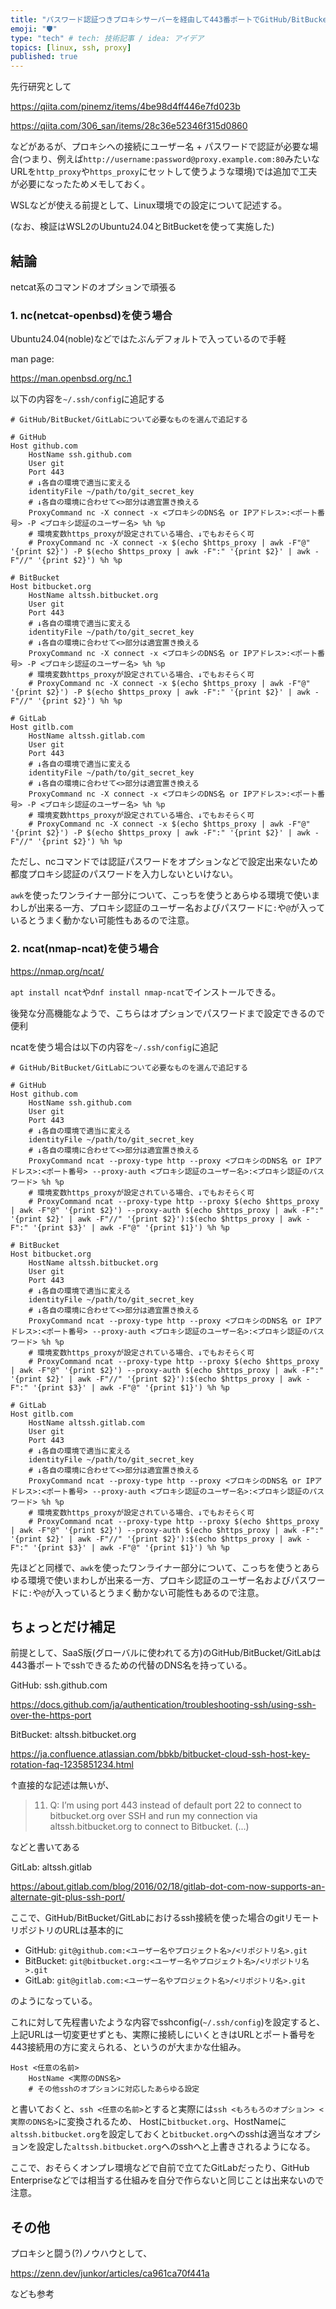 ```yaml
---
title: "パスワード認証つきプロキシサーバーを経由して443番ポートでGitHub/BitBucket/GitLabにssh接続する"
emoji: "🛡"
type: "tech" # tech: 技術記事 / idea: アイデア
topics: [linux, ssh, proxy]
published: true
---
```


先行研究として

https://qiita.com/pinemz/items/4be98d4ff446e7fd023b

https://qiita.com/306_san/items/28c36e52346f315d0860

などがあるが、プロキシへの接続にユーザー名 + パスワードで認証が必要な場合(つまり、例えば`http://username:password@proxy.example.com:80`みたいなURLを`http_proxy`や`https_proxy`にセットして使うような環境)では追加で工夫が必要になったためメモしておく。

WSLなどが使える前提として、Linux環境での設定について記述する。

(なお、検証はWSL2のUbuntu24.04とBitBucketを使って実施した)

## 結論

netcat系のコマンドのオプションで頑張る

### 1. nc(netcat-openbsd)を使う場合

Ubuntu24.04(noble)などではたぶんデフォルトで入っているので手軽

man page:

https://man.openbsd.org/nc.1

以下の内容を`~/.ssh/config`に追記する

```sshconfig:~/.ssh/config
# GitHub/BitBucket/GitLabについて必要なものを選んで追記する

# GitHub
Host github.com
    HostName ssh.github.com
    User git
    Port 443
    # ↓各自の環境で適当に変える
    identityFile ~/path/to/git_secret_key
    # ↓各自の環境に合わせて<>部分は適宜置き換える
    ProxyCommand nc -X connect -x <プロキシのDNS名 or IPアドレス>:<ポート番号> -P <プロキシ認証のユーザー名> %h %p
    # 環境変数https_proxyが設定されている場合、↓でもおそらく可
    # ProxyCommand nc -X connect -x $(echo $https_proxy | awk -F"@" '{print $2}') -P $(echo $https_proxy | awk -F":" '{print $2}' | awk -F"//" '{print $2}') %h %p

# BitBucket
Host bitbucket.org
    HostName altssh.bitbucket.org
    User git
    Port 443
    # ↓各自の環境で適当に変える
    identityFile ~/path/to/git_secret_key
    # ↓各自の環境に合わせて<>部分は適宜置き換える
    ProxyCommand nc -X connect -x <プロキシのDNS名 or IPアドレス>:<ポート番号> -P <プロキシ認証のユーザー名> %h %p
    # 環境変数https_proxyが設定されている場合、↓でもおそらく可
    # ProxyCommand nc -X connect -x $(echo $https_proxy | awk -F"@" '{print $2}') -P $(echo $https_proxy | awk -F":" '{print $2}' | awk -F"//" '{print $2}') %h %p

# GitLab
Host gitlb.com
    HostName altssh.gitlab.com
    User git
    Port 443
    # ↓各自の環境で適当に変える
    identityFile ~/path/to/git_secret_key
    # ↓各自の環境に合わせて<>部分は適宜置き換える
    ProxyCommand nc -X connect -x <プロキシのDNS名 or IPアドレス>:<ポート番号> -P <プロキシ認証のユーザー名> %h %p
    # 環境変数https_proxyが設定されている場合、↓でもおそらく可
    # ProxyCommand nc -X connect -x $(echo $https_proxy | awk -F"@" '{print $2}') -P $(echo $https_proxy | awk -F":" '{print $2}' | awk -F"//" '{print $2}') %h %p
```

ただし、ncコマンドでは認証パスワードをオプションなどで設定出来ないため都度プロキシ認証のパスワードを入力しないといけない。

`awk`を使ったワンライナー部分について、こっちを使うとあらゆる環境で使いまわしが出来る一方、プロキシ認証のユーザー名およびパスワードに`:`や`@`が入っているとうまく動かない可能性もあるので注意。

### 2. ncat(nmap-ncat)を使う場合

https://nmap.org/ncat/

`apt install ncat`や`dnf install nmap-ncat`でインストールできる。

後発な分高機能なようで、こちらはオプションでパスワードまで設定できるので便利

ncatを使う場合は以下の内容を`~/.ssh/config`に追記

```sshconfig:~/.ssh/config
# GitHub/BitBucket/GitLabについて必要なものを選んで追記する

# GitHub
Host github.com
    HostName ssh.github.com
    User git
    Port 443
    # ↓各自の環境で適当に変える
    identityFile ~/path/to/git_secret_key
    # ↓各自の環境に合わせて<>部分は適宜置き換える
    ProxyCommand ncat --proxy-type http --proxy <プロキシのDNS名 or IPアドレス>:<ポート番号> --proxy-auth <プロキシ認証のユーザー名>:<プロキシ認証のパスワード> %h %p
    # 環境変数https_proxyが設定されている場合、↓でもおそらく可
    # ProxyCommand ncat --proxy-type http --proxy $(echo $https_proxy | awk -F"@" '{print $2}') --proxy-auth $(echo $https_proxy | awk -F":" '{print $2}' | awk -F"//" '{print $2}'):$(echo $https_proxy | awk -F":" '{print $3}' | awk -F"@" '{print $1}') %h %p

# BitBucket
Host bitbucket.org
    HostName altssh.bitbucket.org
    User git
    Port 443
    # ↓各自の環境で適当に変える
    identityFile ~/path/to/git_secret_key
    # ↓各自の環境に合わせて<>部分は適宜置き換える
    ProxyCommand ncat --proxy-type http --proxy <プロキシのDNS名 or IPアドレス>:<ポート番号> --proxy-auth <プロキシ認証のユーザー名>:<プロキシ認証のパスワード> %h %p
    # 環境変数https_proxyが設定されている場合、↓でもおそらく可
    # ProxyCommand ncat --proxy-type http --proxy $(echo $https_proxy | awk -F"@" '{print $2}') --proxy-auth $(echo $https_proxy | awk -F":" '{print $2}' | awk -F"//" '{print $2}'):$(echo $https_proxy | awk -F":" '{print $3}' | awk -F"@" '{print $1}') %h %p

# GitLab
Host gitlb.com
    HostName altssh.gitlab.com
    User git
    Port 443
    # ↓各自の環境で適当に変える
    identityFile ~/path/to/git_secret_key
    # ↓各自の環境に合わせて<>部分は適宜置き換える
    ProxyCommand ncat --proxy-type http --proxy <プロキシのDNS名 or IPアドレス>:<ポート番号> --proxy-auth <プロキシ認証のユーザー名>:<プロキシ認証のパスワード> %h %p
    # 環境変数https_proxyが設定されている場合、↓でもおそらく可
    # ProxyCommand ncat --proxy-type http --proxy $(echo $https_proxy | awk -F"@" '{print $2}') --proxy-auth $(echo $https_proxy | awk -F":" '{print $2}' | awk -F"//" '{print $2}'):$(echo $https_proxy | awk -F":" '{print $3}' | awk -F"@" '{print $1}') %h %p

```

先ほどと同様で、`awk`を使ったワンライナー部分について、こっちを使うとあらゆる環境で使いまわしが出来る一方、プロキシ認証のユーザー名およびパスワードに`:`や`@`が入っているとうまく動かない可能性もあるので注意。

## ちょっとだけ補足

前提として、SaaS版(グローバルに使われてる方)のGitHub/BitBucket/GitLabは443番ポートでsshできるための代替のDNS名を持っている。

GitHub: ssh.github.com

https://docs.github.com/ja/authentication/troubleshooting-ssh/using-ssh-over-the-https-port

BitBucket: altssh.bitbucket.org

https://ja.confluence.atlassian.com/bbkb/bitbucket-cloud-ssh-host-key-rotation-faq-1235851234.html

↑直接的な記述は無いが、
> 11. Q: I’m using port 443 instead of default port 22 to connect to bitbucket.org over SSH and run my connection via altssh.bitbucket.org to connect to Bitbucket. (...)

などと書いてある

GitLab: altssh.gitlab

https://about.gitlab.com/blog/2016/02/18/gitlab-dot-com-now-supports-an-alternate-git-plus-ssh-port/

ここで、GitHub/BitBucket/GitLabにおけるssh接続を使った場合のgitリモートリポジトリのURLは基本的に

- GitHub: `git@github.com:<ユーザー名やプロジェクト名>/<リポジトリ名>.git`
- BitBucket: `git@bitbucket.org:<ユーザー名やプロジェクト名>/<リポジトリ名>.git`
- GitLab: `git@gitlab.com:<ユーザー名やプロジェクト名>/<リポジトリ名>.git`

のようになっている。

これに対して先程書いたような内容でsshconfig(`~/.ssh/config`)を設定すると、
上記URLは一切変更せずとも、実際に接続しにいくときはURLとポート番号を443接続用の方に変えられる、というのが大まかな仕組み。

```sshconfig
Host <任意の名前>
    HostName <実際のDNS名>
    # その他sshのオプションに対応したあらゆる設定
```

と書いておくと、`ssh <任意の名前>`とすると実際には`ssh <もろもろのオプション> <実際のDNS名>`に変換されるため、
Hostに`bitbucket.org`、HostNameに`altssh.bitbucket.org`を設定しておくと`bitbucket.org`へのsshは適当なオプションを設定した`altssh.bitbucket.org`へのsshへと上書きされるようになる。

ここで、おそらくオンプレ環境などで自前で立てたGitLabだったり、GitHub Enterpriseなどでは相当する仕組みを自分で作らないと同じことは出来ないので注意。

## その他

プロキシと闘う(?)ノウハウとして、

https://zenn.dev/junkor/articles/ca961ca70f441a

なども参考
